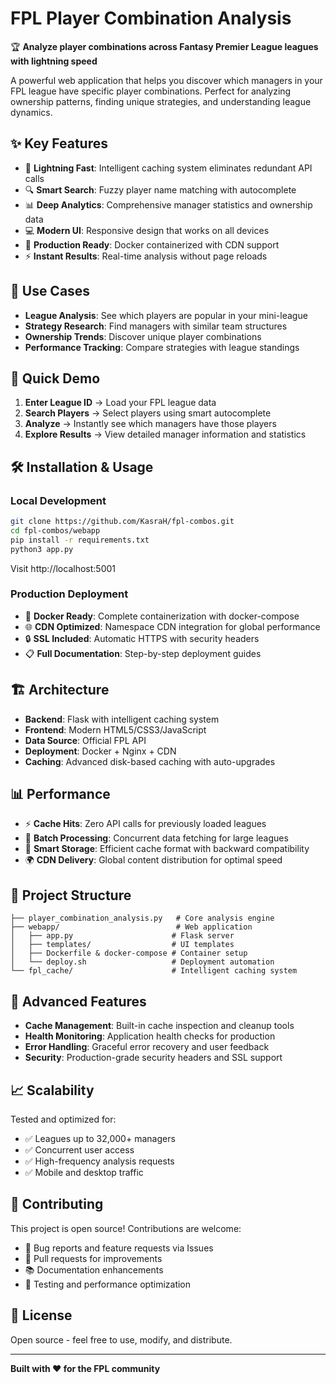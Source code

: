 # FPL Player Combination Analysis

🏆 **Analyze player combinations across Fantasy Premier League leagues with lightning speed**

A powerful web application that helps you discover which managers in your FPL league have specific player combinations. Perfect for analyzing ownership patterns, finding unique strategies, and understanding league dynamics.

## ✨ Key Features

- 🚀 **Lightning Fast**: Intelligent caching system eliminates redundant API calls
- 🔍 **Smart Search**: Fuzzy player name matching with autocomplete
- 📊 **Deep Analytics**: Comprehensive manager statistics and ownership data
- 💻 **Modern UI**: Responsive design that works on all devices
- 🐳 **Production Ready**: Docker containerized with CDN support
- ⚡ **Instant Results**: Real-time analysis without page reloads

## 🎯 Use Cases

- **League Analysis**: See which players are popular in your mini-league
- **Strategy Research**: Find managers with similar team structures
- **Ownership Trends**: Discover unique player combinations
- **Performance Tracking**: Compare strategies with league standings

## 🚀 Quick Demo

1. **Enter League ID** → Load your FPL league data
2. **Search Players** → Select players using smart autocomplete
3. **Analyze** → Instantly see which managers have those players
4. **Explore Results** → View detailed manager information and statistics

## 🛠️ Installation & Usage

### Local Development

```bash
git clone https://github.com/KasraH/fpl-combos.git
cd fpl-combos/webapp
pip install -r requirements.txt
python3 app.py
```

Visit http://localhost:5001

### Production Deployment

- 🐳 **Docker Ready**: Complete containerization with docker-compose
- 🌐 **CDN Optimized**: Namespace CDN integration for global performance
- 🔒 **SSL Included**: Automatic HTTPS with security headers
- 📋 **Full Documentation**: Step-by-step deployment guides

## 🏗️ Architecture

- **Backend**: Flask with intelligent caching system
- **Frontend**: Modern HTML5/CSS3/JavaScript
- **Data Source**: Official FPL API
- **Deployment**: Docker + Nginx + CDN
- **Caching**: Advanced disk-based caching with auto-upgrades

## 📊 Performance

- ⚡ **Cache Hits**: Zero API calls for previously loaded leagues
- 🔄 **Batch Processing**: Concurrent data fetching for large leagues
- 💾 **Smart Storage**: Efficient cache format with backward compatibility
- 🌍 **CDN Delivery**: Global content distribution for optimal speed

## 📁 Project Structure

```
├── player_combination_analysis.py   # Core analysis engine
├── webapp/                          # Web application
│   ├── app.py                      # Flask server
│   ├── templates/                  # UI templates
│   ├── Dockerfile & docker-compose # Container setup
│   └── deploy.sh                   # Deployment automation
└── fpl_cache/                      # Intelligent caching system
```

## 🔧 Advanced Features

- **Cache Management**: Built-in cache inspection and cleanup tools
- **Health Monitoring**: Application health checks for production
- **Error Handling**: Graceful error recovery and user feedback
- **Security**: Production-grade security headers and SSL support

## 📈 Scalability

Tested and optimized for:

- ✅ Leagues up to 32,000+ managers
- ✅ Concurrent user access
- ✅ High-frequency analysis requests
- ✅ Mobile and desktop traffic

## 🤝 Contributing

This project is open source! Contributions are welcome:

- 🐛 Bug reports and feature requests via Issues
- 🔧 Pull requests for improvements
- 📚 Documentation enhancements
- 🧪 Testing and performance optimization

## 📄 License

Open source - feel free to use, modify, and distribute.

---

**Built with ❤️ for the FPL community**
